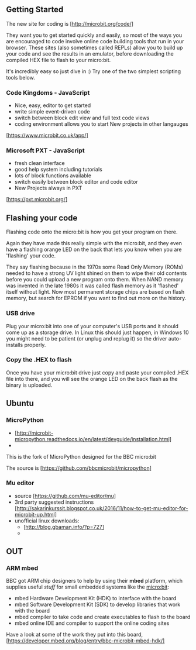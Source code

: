 
## Getting Started

The new site for coding is [http://microbit.org/code/]

They want you to get started quickly and easily, 
so most of the ways you are encouraged to code 
involve online code building tools that run in your browser. 
These sites (also sometimes called REPLs) allow you to 
build up your code and see the results in an emulator, 
before downloading the compiled HEX file to flash to your micro:bit. 

It's incredibly easy so just dive in :) 
Try one of the two simplest scripting tools below. 


### Code Kingdoms - JavaScript

* Nice, easy, editor to get started 
* write simple event-driven code
* switch between block edit view and full text code views
* coding environment allows you to start New projects in other langauges

[https://www.microbit.co.uk/app/]

### Microsoft PXT - JavaScript

* fresh clean interface
* good help system including tutorials 
* lots of block functions available
* switch easily between block editor and code editor
* New Projects always in PXT

[https://pxt.microbit.org/]

## Flashing your code

Flashing code onto the micro:bit is how you get your program on there. 

Again they have made this really simple with the micro:bit, 
and they even have a flashing orange LED on the back 
that lets you know when you are 'flashing' your code. 

They say flashing because in the 1970s some Read Only Memory (ROMs) 
needed to have a strong UV light shined on them to wipe their old contents 
before you could upload a new program onto them. When NAND memory was invented 
in the late 1980s it was called flash memory as it 'flashed' itself without light. Now most permanent storage chips are based on flash memory, but 
search for EPROM if you want to find out more on the history. 


### USB drive

Plug your micro:bit into one of your computer's USB ports 
and it should come up as a storage drive. 
In Linux this should just happen, in Windows 10 you might need to 
be patient (or unplug and replug it) so the driver auto-installs properly. 

### Copy the .HEX to flash

Once you have your micro:bit drive just copy and paste your compiled .HEX file 
into there, and you will see the orange LED on the back flash as the binary is uploaded.


## Ubuntu

### MicroPython

* [http://microbit-micropython.readthedocs.io/en/latest/devguide/installation.html]
* 

This is the fork of MicroPython designed for the BBC micro:bit

The source is [https://github.com/bbcmicrobit/micropython]

### Mu editor

* source [https://github.com/mu-editor/mu]
* 3rd party suggested instructions [http://sakarinkurssit.blogspot.co.uk/2016/11/how-to-get-mu-editor-for-microbit-up.html]
* unofficial linux downloads:
	- [http://blog.gbaman.info/?p=727]
	- 



## OUT

### ARM mbed

BBC got ARM chip designers to help by using their **mbed** platform, 
which supplies useful _stuff_ for small embedded systems like the 
[micro:bit](https://developer.mbed.org/platforms/Microbit/):
* mbed Hardware Development Kit (HDK) to interface with the board
* mbed Software Development Kit (SDK) to develop libraries that work with the board
* mbed compiler to take code and create executables to flash to the board
* mbed online IDE and compiler to support the online coding sites

Have a look at some of the work they put into this board, 
[https://developer.mbed.org/blog/entry/bbc-microbit-mbed-hdk/]
